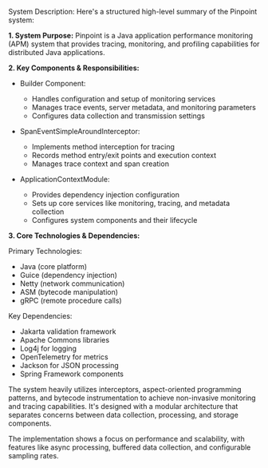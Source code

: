 System Description: Here's a structured high-level summary of the Pinpoint system:

**1. System Purpose:**
Pinpoint is a Java application performance monitoring (APM) system that provides tracing, monitoring, and profiling capabilities for distributed Java applications.

**2. Key Components & Responsibilities:**

* Builder Component:
  - Handles configuration and setup of monitoring services
  - Manages trace events, server metadata, and monitoring parameters
  - Configures data collection and transmission settings

* SpanEventSimpleAroundInterceptor:
  - Implements method interception for tracing
  - Records method entry/exit points and execution context
  - Manages trace context and span creation

* ApplicationContextModule:
  - Provides dependency injection configuration
  - Sets up core services like monitoring, tracing, and metadata collection
  - Configures system components and their lifecycle

**3. Core Technologies & Dependencies:**

Primary Technologies:
- Java (core platform)
- Guice (dependency injection)
- Netty (network communication)
- ASM (bytecode manipulation)
- gRPC (remote procedure calls)

Key Dependencies:
- Jakarta validation framework
- Apache Commons libraries
- Log4j for logging
- OpenTelemetry for metrics
- Jackson for JSON processing
- Spring Framework components

The system heavily utilizes interceptors, aspect-oriented programming patterns, and bytecode instrumentation to achieve non-invasive monitoring and tracing capabilities. It's designed with a modular architecture that separates concerns between data collection, processing, and storage components.

The implementation shows a focus on performance and scalability, with features like async processing, buffered data collection, and configurable sampling rates.